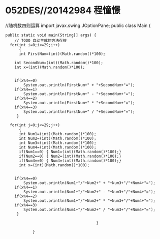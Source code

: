 # 052DES//20142984 程憧憬
//随机数四则运算
import javax.swing.JOptionPane;
public class Main {

	public static void main(String[] args) {
		// TODO 自动生成的方法存根
      for(int i=0;i<=29;i++)    
		  {
    	  int FirstNum=(int)(Math.random()*100);
		
		int SecondNum=(int)(Math.random()*100);
		int x=(int)(Math.random()*100);
		
		
		if(x%4==0)
			System.out.println(FirstNum+" + "+SecondNum+"=");
		if(x%4==1)
			System.out.println(FirstNum+" - "+SecondNum+"=");
		if(x%4==2)
			System.out.println(FirstNum+" * "+SecondNum+"=");
		if(x%4==3)
			System.out.println(FirstNum+" / "+SecondNum+"=");
	     }
	 
      for(int j=0;j<=29;j++)    
  		  {
      	  int Num1=(int)(Math.random()*100);
  	      int Num2=(int)(Math.random()*100);
  		  int Num3=(int)(Math.random()*100);
  		  int Num4=(int)(Math.random()*100);
  		  if(Num1==0) { Num1=(int)(Math.random()*100);}
  		  if(Num2==0) { Num2=(int)(Math.random()*100);}
  		  if(Num4==0) { Num4=(int)(Math.random()*100);}
  		  int x=(int)(Math.random()*100);
  		
  		
  		if(x%4==0)
  			System.out.println(Num1+"/"+Num2+" + "+Num3+"/"+Num4+"=");
  		if(x%4==1)
  			System.out.println(Num1+"/"+Num2+" - "+Num3+"/"+Num4+"=");
  		if(x%4==2)
  			System.out.println(Num1+"/"+Num2+" * "+Num3+"/"+Num4+"=");
  		if(x%4==3)
  			System.out.println(Num1+"/"+Num2+" / "+Num3+"/"+Num4+"=");
  	     }
  	
											}
  
				}
